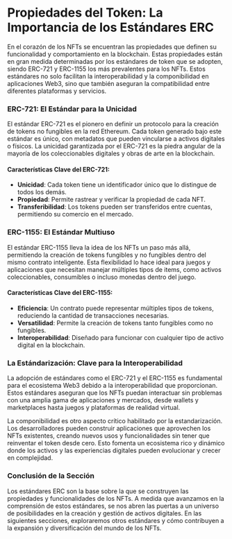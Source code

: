 # Propiedades del Token: La Importancia de los Estándares ERC

En el corazón de los NFTs se encuentran las propiedades que definen su funcionalidad y comportamiento en la blockchain. Estas propiedades están en gran medida determinadas por los estándares de token que se adopten, siendo ERC-721 y ERC-1155 los más prevalentes para los NFTs. Estos estándares no solo facilitan la interoperabilidad y la componibilidad en aplicaciones Web3, sino que también aseguran la compatibilidad entre diferentes plataformas y servicios.

### ERC-721: El Estándar para la Unicidad

El estándar ERC-721 es el pionero en definir un protocolo para la creación de tokens no fungibles en la red Ethereum. Cada token generado bajo este estándar es único, con metadatos que pueden vincularse a activos digitales o físicos. La unicidad garantizada por el ERC-721 es la piedra angular de la mayoría de los coleccionables digitales y obras de arte en la blockchain.

#### Características Clave del ERC-721:

* **Unicidad**: Cada token tiene un identificador único que lo distingue de todos los demás.
* **Propiedad**: Permite rastrear y verificar la propiedad de cada NFT.
* **Transferibilidad**: Los tokens pueden ser transferidos entre cuentas, permitiendo su comercio en el mercado.

### ERC-1155: El Estándar Multiuso

El estándar ERC-1155 lleva la idea de los NFTs un paso más allá, permitiendo la creación de tokens fungibles y no fungibles dentro del mismo contrato inteligente. Esta flexibilidad lo hace ideal para juegos y aplicaciones que necesitan manejar múltiples tipos de items, como activos coleccionables, consumibles o incluso monedas dentro del juego.

#### Características Clave del ERC-1155:

* **Eficiencia**: Un contrato puede representar múltiples tipos de tokens, reduciendo la cantidad de transacciones necesarias.
* **Versatilidad**: Permite la creación de tokens tanto fungibles como no fungibles.
* **Interoperabilidad**: Diseñado para funcionar con cualquier tipo de activo digital en la blockchain.

### La Estándarización: Clave para la Interoperabilidad

La adopción de estándares como el ERC-721 y el ERC-1155 es fundamental para el ecosistema Web3 debido a la interoperabilidad que proporcionan. Estos estándares aseguran que los NFTs puedan interactuar sin problemas con una amplia gama de aplicaciones y mercados, desde wallets y marketplaces hasta juegos y plataformas de realidad virtual.

La componibilidad es otro aspecto crítico habilitado por la estandarización. Los desarrolladores pueden construir aplicaciones que aprovechen los NFTs existentes, creando nuevos usos y funcionalidades sin tener que reinventar el token desde cero. Esto fomenta un ecosistema rico y dinámico donde los activos y las experiencias digitales pueden evolucionar y crecer en complejidad.

### Conclusión de la Sección

Los estándares ERC son la base sobre la que se construyen las propiedades y funcionalidades de los NFTs. A medida que avanzamos en la comprensión de estos estándares, se nos abren las puertas a un universo de posibilidades en la creación y gestión de activos digitales. En las siguientes secciones, exploraremos otros estándares y cómo contribuyen a la expansión y diversificación del mundo de los NFTs.

